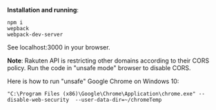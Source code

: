 **Installation and running**:
```
npm i
wepback
webpack-dev-server
```

See localhost:3000 in your browser.

**Note**:
Rakuten API is restricting other domains according to their CORS policy.
Run the code in "unsafe mode" browser to disable CORS.

Here is how to run "unsafe" Google Chrome on Windows 10:
```
"C:\Program Files (x86)\Google\Chrome\Application\chrome.exe" --disable-web-security  --user-data-dir=~/chromeTemp
```